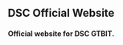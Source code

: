 <p align="center">
	<h2 align="center"> DSC Official Website </h2>
	<h4 align="center"> Official website for DSC GTBIT. <h4>
</p>
